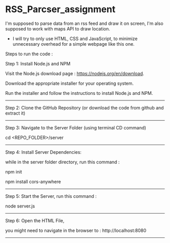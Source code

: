 # RSS_Parcser_assignment


I'm supposed to parse data from an rss feed and draw it on screen, I'm also supposed to work with maps API to draw location.


* I will try to only use HTML, CSS and JavaScript, to minimize unnecessary overhead for a simple webpage like this one.


Steps to run the code :


Step 1: Install Node.js and NPM 


Visit the Node.js download page : https://nodejs.org/en/download.


Download the appropriate installer for your operating system.


Run the installer and follow the instructions to install Node.js and NPM.


--------------------------------------



Step 2: Clone the GitHub Repository (or download the code from github and extract it)



--------------------------------------

Step 3: Navigate to the Server Folder (using terminal CD command)



cd <REPO_FOLDER>/server


--------------------------------------


Step 4: Install Server Dependencies:



while in the server folder directory, run this command :



npm init


npm install cors-anywhere



--------------------------------------


Step 5: Start the Server, run this command :



node server.js


--------------------------------------

Step 6: Open the HTML File,


you might need to navigate in the browser to : http://localhost:8080


---------------------------------------

